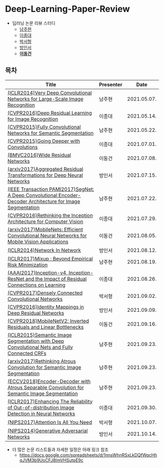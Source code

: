 # Deep-Learning-Paper-Review
- 딥러닝 논문 리뷰 스터디
  - [남주현](https://github.com/skawngus1111)
  - [이종대](https://github.com/Dream-Nine)
  - [박서형](https://github.com/CoffeeGuy827)
  - [방인서](https://github.com/paststar)
  - [**이동건**](https://github.com/oneonlee) 

## 목차
| Title | Presenter | Date |
| -------------------------------------------------------------------------------------------------------------------------------------------------------------------- | --------- | ----------|
| [(ICLR2014)Very Deep Convolutional Networks for Large-Scale Image Recognition](https://arxiv.org/abs/1409.1556) | 남주현 | 2021.05.07.|
| [(CVPR2016)Deep Residual Learning for Image Recognition](https://arxiv.org/abs/1512.03385) | 이종대 | 2021.05.14.|
| [(CVPR2015)Fully Convolutional Networks for Semantic Segmentation](https://arxiv.org/abs/1411.4038) | 남주현 | 2021.05.22.|
| [(CVPR2015)Going Deeper with Convolutions](https://arxiv.org/abs/1409.4842) | 이종대 | 2021.07.01.|
| [(BMVC2016)Wide Residual Networks](https://arxiv.org/abs/1605.07146) | 이동건 | 2021.07.08.|
| [(arxiv2017)Aggregated Residual Transformations for Deep Neural Networks](https://arxiv.org/abs/1611.05431) | 방인서 | 2021.07.15.|
| [(IEEE Transaction PAMI2017)SegNet: A Deep Convolutional Encoder-Decoder Architecture for Image Segmentation](https://ieeexplore.ieee.org/abstract/document/7803544) | 남주현 | 2021.07.22.|
| [(CVPR2016)Rethinking the Inception Architecture for Computer Vision](https://arxiv.org/abs/1512.00567) | 이종대 | 2021.07.29.|
| [(arxiv2017)MobileNets: Efficient Convolutional Neural Networks for Mobile Vision Applications](https://arxiv.org/abs/1704.04861) | 이동건 | 2021.08.05.|
| [(ICLR2014)Network In Network](https://arxiv.org/abs/1312.4400) | 방인서 | 2021.08.12.|
| [(ICLR2017)Mixup : Beyond Empirical Risk Minimization](https://arxiv.org/abs/1710.09412) | 남주현 | 2021.08.19.|
| [(AAAI2017)Inception-v4, Inception-ResNet and the Impact of Residual Connections on Learning ](https://arxiv.org/abs/1602.07261) | 이종대 | 2021.08.26.|
| [(CVPR2017)Densely Connected Convolutional Networks](https://arxiv.org/abs/1608.06993) | 박서형 | 2021.09.02.|
| [(CVPR2016)Identity Mappings in Deep Residual Networks](https://arxiv.org/abs/1603.05027) | 방인서 | 2021.09.09.|
| [(CVPR2018)MobileNetV2: Inverted Residuals and Linear Bottlenecks](https://arxiv.org/abs/1801.04381) | 이동건 | 2021.09.16.|
| [(ICLR2015)Semantic Image Segmentation with Deep Convolutional Nets and Fully Connected CRFs](https://arxiv.org/abs/1412.7062) | 남주현 | 2021.09.23.|
| [(arxiv2017)Rethinking Atrous Convolution for Semantic Image Segmentation](https://arxiv.org/abs/1706.05587) | 남주현 | 2021.09.23.|
| [(ECCV2018)Encoder-Decoder with Atrous Separable Convolution for Semantic Image Segmentation](https://arxiv.org/abs/1802.02611) | 남주현 | 2021.09.23.|
| [(ICLR2017)Enhancing The Reliability of Out-of-distribution Image Detection in Neural Networks](https://arxiv.org/abs/1706.02690) | 이종대 | 2021.09.30.|
| [(NIPS2017)Attention Is All You Need](https://proceedings.neurips.cc/paper/2017/file/3f5ee243547dee91fbd053c1c4a845aa-Paper.pdf) | 박서형 | 2021.10.07.|
| [(NIPS2014)Generative Adversarial Networks](https://papers.nips.cc/paper/2014/hash/5ca3e9b122f61f8f06494c97b1afccf3-Abstract.html) | 방인서 | 2021.10.14.|

- 더 많은 논문 리스트들과 자세한 일정은 아래 링크 참조
  - https://docs.google.com/spreadsheets/d/1nnsWhnRSxLkDQfWqcHhqJVM3b9UoCFJ8ImVHSutpE9c
